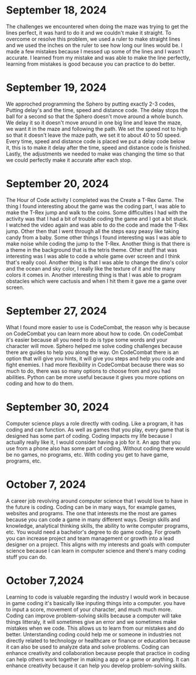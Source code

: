# September 18, 2024 
The challenges we encountered when doing the maze was trying to get the lines perfect, it was hard to do it and we couldn't make it straight. To overcome or resolve this problem, we used a ruler to make straight lines and we used the inches on the ruler to see how long our lines would be. I made a few mistakes because I messed up some of the lines and I wasn't accurate. I learned from my mistake and was able to make the line perfectly, learning from mistakes is good because you can practice to do better. 
# September 19, 2024
We approched programming the Sphero by putting exactly 2-3 codes, Putting delay's and the time, speed and distance code. The delay stops the ball for a second so that the Sphero doesn't move around a whole bunch. We delay it so it doesn't move around in one big line and leave the maze, we want it in the maze and following the path. We set the speed not to high so that it doesn't leave the maze path, we set it to about 40 to 50 speed. Every time, speed and distance code is placed we put a delay code below it, this is to make it delay after the time, speed and distance code is finished. Lastly, the adjustments we needed to make was changing the time so that we could perfectly make it accurate after each stop.
# September 20, 2024
The Hour of Code activity I completed was the Create a T-Rex Game. The thing I found interesting about the game was the coding part, I was able to make the T-Rex jump and walk to the coins. Some difficulties I had with the activity was that I had a bit of trouble coding the game and I got a bit stuck. I watched the video again and was able to do the code and made the T-Rex jump. Other then that I went through all the steps easy peasy like taking candy from a baby. Some other things I found interesting was I was able to make noise while coding the jump to the T-Rex. Another thing is that there is a theme in the background that is the tetris theme. Other stuff that was interesting was I was able to code a whole game over screen and I think that's really cool. Another thing is that I was able to change the dino's color and the ocean and sky color, I really like the texture of it and the many colors it comes in. Another interesting thing is that I was able to program obstacles which were cactusis and when I hit them it gave me a game over screen. 
# September 27, 2024
What I found more easier to use is CodeCombat, the reason why is because on CodeCombat you can learn more about how to code. On codeCombat it's easier because all you need to do is type some words and your character will move. Sphero helped me solve coding challenges because there are guides to help you along the way. On CodeCombat there is an option that will give you hints, it will give you steps and help you code and fight enemies. I had more flexibility in CodeCombat because there was so much to do, there was so many options to choose from and you had abilities. Python can be more useful because it gives you more options on coding and how to do them. 
# September 30, 2024
Computer science plays a role directly with coding. Like a program, it has coding and can function. As well as games that you play, every game that is designed has some part of coding. Coding impacts my life because I actually really like it, I would consider having a job for it. An app that you use from a phone also has some part of coding. Without coding there would be no games, no programs, etc. With coding you get to have game, programs, etc.
# October 7, 2024
A career job revolving around computer science that I would love to have in the future is coding. Coding can be in many ways, for example games, websites and programs. The one that interests me the most are games because you can code a game in many different ways. Design skills and knowledge, analytical thinking skills, the ability to write computer programs, etc. You would need a bachelor's degree to do game coding. For growth you can increase project and team management or growth into a lead designer on a project. This aligns with my interests and goals with computer science because I can learn in computer science and there's many coding stuff you can do.
# October 7,2024
Learning to code is valuable regarding the industry I would work in because in game coding it's basically like inputing things into a computer. you have to input a score, movement of your character, and much much more. Coding can improve problem-solving skills because a computer will take things litteraly, it will sometimes give an error and we sometimes make mistakes when we code. This allows us to learn from our mistakes and do better. Unterstanding coding could help me or someone in industries not directly related to technology or healthcare or finance or education because it can also be used to analyze data and solve problems. Coding can enhance creativity and collaboration because people that practice in coding can help others work together in making a app or a game or anything. It can enhance creativity because it can help you develop problem-solving skills.  
